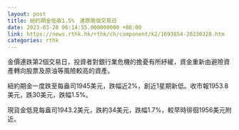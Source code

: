 ```yaml
---
layout: post
title: 紐約期金低收1.5%　連跌兩個交易日
date: 2023-03-28 06:14:55.000000000 +08:00
link: https://news.rthk.hk/rthk/ch/component/k2/1693854-20230328.htm
categories: rthk
---
```


金價連跌第2個交易日，投資者對銀行業危機的擔憂有所紓緩，資金重新由避險資產轉向股票及原油等風險較高的資產。

紐約期金一度跌至每盎司1945美元，跌幅近2%，創近1星期新低。收市報1953.8美元，跌30美元，跌幅1.5%。

現貨金低見每盎司1943.2美元，跌約34美元，跌幅1.7%，較早時徘徊1956美元附近。
